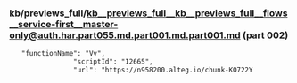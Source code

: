 ### kb/previews_full/kb__previews_full__kb__previews_full__flows__service-first__master-only@auth.har.part055.md.part001.md.part001.md (part 002)

```md
   "functionName": "Vv",
                "scriptId": "12665",
                "url": "https://n958200.alteg.io/chunk-KO722Y
```

```

